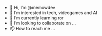 - 👋 Hi, I’m @memowdev
- 👀 I’m interested in tech, videogames and AI
- 🌱 I’m currently learning ror
- 💞️ I’m looking to collaborate on ...
- 📫 How to reach me ...

<!---
memowdev/memowdev is a ✨ special ✨ repository because its `README.md` (this file) appears on your GitHub profile.
You can click the Preview link to take a look at your changes.
--->

